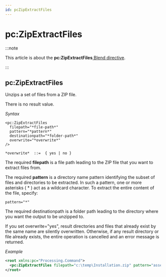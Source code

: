 ```yaml
---
id: pcZipExtractFiles
---
```


# pc:ZipExtractFiles




:::note

This article is about the **pc:ZipExtractFiles**[ Blend directive](/Repositories/Blend_directives).

:::

## **pc:ZipExtractFiles**

Unzips a set of files from a ZIP file.

There is no result value.

*Syntax*

```
<pc:ZipExtractFiles
  filepath="*file-path*"
  pattern="*pattern*"
  destinationpath="*folder-path*"
  overwrite="*overwrite*"
/>

*overwrite*  ::=  { yes | no }
```

The required **filepath** is a file path leading to the ZIP file that you want to extract files from.

The required **pattern** is a directory name pattern identifying the subset of files and directories to be extracted. In such a pattern, one or more asterisks ( * ) act as a wildcard character. To extract the entire content of the file, specify:

```
pattern="*"
```

The required destinationpath is a folder path leading to the directory where you want the output to be unzipped to.

If you set overwrite="yes", result directories and files that already exist by the same name are silently overwritten. Otherwise, if any result directory or file already exists, the entire operation is cancelled and an error message is returned.

*Example*

```xml
<root xmlns:pc="Processing.Command">
  <pc:ZipExtractFiles filepath="c:\temp\Installation.zip" pattern="asset*\asset*" destinationpath="c:\temp\output" />
</root>
```

 